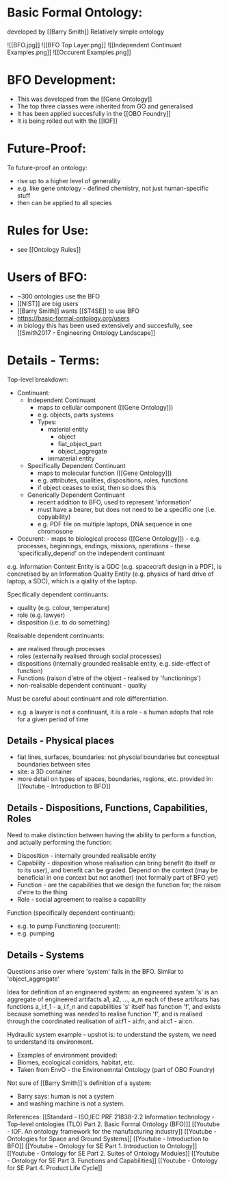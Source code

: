 # Basic Formal Ontology:
developed by [[Barry Smith]]
Relatively simple ontology

![[BFO.jpg]]
![[BFO Top Layer.png]]
![[Independent Continuant Examples.png]]
![[Occurent Examples.png]]

# BFO Development:
 - This was developed from the [[Gene Ontology]]
 - The top three classes were inherited from GO and generalised
 - It has been applied succesfully in the [[OBO Foundry]]
 - It is being rolled out with the [[IOF]]

# Future-Proof:
To future-proof an ontology:
 - rise up to a higher level of generality
 - e.g. like gene ontology - defined chemistry, not just human-specific stuff
 - then can be applied to all species

# Rules for Use:
 - see [[Ontology Rules]]

# Users of BFO:
 - ~300 ontologies use the BFO
 - [[NIST]] are big users
 - [[Barry Smith]] wants [[ST4SE]] to use BFO
 - https://basic-formal-ontology.org/users
 - in biology this has been used extensively and succesfully, see [[Smith2017 - Engineering Ontology Landscape]]




# Details - Terms:

Top-level breakdown:
 - Continuant:
	 - Independent Continuant
		 - maps to cellular component ([[Gene Ontology]])
		 - e.g. objects, parts systems
		 - Types:
			 - material entity
				 - object
				 - fiat_object_part
				 - object_aggregate
			 - immaterial entity
	 - Specifically Dependent Continuant
		 - maps to molecular function ([[Gene Ontology]])
		 - e.g. attributes, qualities, dispositions, roles, functions
		 - if object ceases to exist, then so does this
	 - Generically Dependent Continuant
		 - recent addition to BFO, used to represent 'information'
		 - must have a bearer, but does not need to be a specific one (i.e. copyability)
		 - e.g. PDF file on multiple laptops, DNA sequence in one chromosone
 - Occurent:
		 - maps to biological process ([[Gene Ontology]])
		 - e.g. processes, beginnings, endings, missions, operations
		 - these 'specifically_depend' on the independent continuant

e.g. Information Content Entity is a GDC (e.g. spacecraft design in a PDF), is concretised by an Information Quality Entity (e.g. physics of hard drive of laptop, a SDC), which is a qiality of the laptop.

Specifically dependent continuants:
 - quality (e.g. colour, temperature)
 - role (e.g. lawyer)
 - disposition (i.e. to do something)

Realisable dependent continuants:
 - are realised through processes
 - roles (externally realised through social processes)
 - dispositions (internally grounded realisable entity, e.g. side-effect of function)
 - Functions (raison d'etre of the object - realised by 'functionings')
 - non-realisable dependent continuant - quality

Must be careful about continuant and role differentiation.
 - e.g. a lawyer is not a continuant, it is a role - a human adopts that role for a given period of time


## Details - Physical places
 - fiat lines, surfaces, boundaries: not physcial boundaries but conceptual boundaries between sites
 - site: a 3D container
 - more detail on types of spaces, boundaries, regions, etc. provided in: [[Youtube - Introduction to BFO]]


## Details - Dispositions, Functions, Capabilities, Roles
Need to make distinction between having the ability to perform a function, and actually performing the function:
 - Disposition - internally grounded realisable entity
 - Capability - disposition whose realisation can bring benefit (to itself or to its user), and benefit can be graded.
   Depend on the context (may be beneficial in one context but not another)
   (not formally part of BFO yet)
 - Function - are the capabilities that we design the function for; the raison d'etre to the thing
 - Role - social agreement to realise a capability

Function (specifically dependent continuant):
 - e.g. to pump
Functioning (occurent):
 - e.g. pumping

## Details - Systems
Questions arise over where 'system' falls in the BFO.
Similar to 'object_aggregate'

Idea for definition of an engineered system:
an engineered system 's' is an aggregate of engineered artifacts a1, a2, ..., a_m
each of these artifcats has functions a_i:f_1 - a_i:f_n and capabilities
's' itself has function 'f', and exists because something was needed to realise function 'f', and is realised through the coordinated realisation of ai:f1 - ai:fn, and ai:c1 - ai:cn.

Hydraulic system example - upshot is: to understand the system, we need to understand its environment.
 - Examples of environment provided:
 - Biomes, ecological corridors, habitat, etc.
 - Taken from EnvO - the Environemntal Ontology (part of OBO Foundry)

Not sure of [[Barry Smith]]'s definition of a system:
 - Barry says: human is not a system
 - and washing machine is not a system.



References:
[[Standard - ISO,IEC PRF 21838-2.2 Information technology - Top-level ontologies (TLO) Part 2. Basic Formal Ontology (BFO)]]
[[Youtube - IOF. An ontology framework for the manufacturing industry]]
[[Youtube - Ontologies for Space and Ground Systems]]
[[Youtube - Introduction to BFO]]
[[Youtube - Ontology for SE Part 1. Introduction to Ontology]]
[[Youtube - Ontology for SE Part 2. Suites of Ontology Modules]]
[[Youtube - Ontology for SE Part 3. Functions and Capabilities]]
[[Youtube - Ontology for SE Part 4. Product Life Cycle]]
